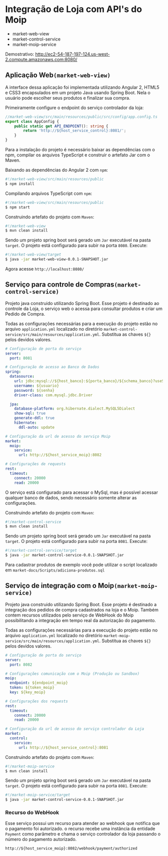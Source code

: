 # Integração de Loja com API's do Moip

- market-web-view
- market-control-service
- market-moip-service

Demostrativo: http://ec2-54-187-197-124.us-west-2.compute.amazonaws.com:8080/

## Aplicação Web`(market-web-view)`

A interface dessa aplicação foi implementada utilizando Angular 2, HTML5 e CSS3 encapsulados em um projeto Java usando Spring Boot. Nela o usuário pode escolher seus produtos e finalizar sua compra.

Primeiramente configure o endpoint do serviço controlador da loja:
```TypeScript
//market-web-view/src/main/resources/public/src/config/app.config.ts
export class AppConfig {
    public static get API_ENDPOINT(): string { 
    	return 'http://${host_service_control}:8081/'; 
    }
}
```

Para a instalação do projeto é necessário baixar as dependências com o npm, compilar os arquivos TypeScript e construir o artefato Jar com o Maven.

Baixando as dependências do Angular 2 com `npm`:
```bash
#!/market-web-view/src/main/resources/public
$ npm install
```

Compilando arquivos TypeScript com `npm`:
```bash
#!/market-web-view/src/main/resources/public
$ npm start
```

Construindo artefato do projeto com `Maven`:
```bash
#!/market-web-view
$ mvn clean install
```

Sendo um projeto spring boot será gerado um `Jar` executável na pasta `target`. O projeto está configurado para subir na porta `8080`. Execute:
```bash
#!/market-web-view/target
$ java -jar market-web-view-0.0.1-SNAPSHOT.jar
```

Agora acesse `http://localhost:8080/`

## Serviço para controle de Compras`(market-control-service)`

Projeto java construido utilizando Spring Boot. Esse projeto é destinado ao controle da Loja, o serviço web o acessa para consultar produtos e criar um Pedido de Compra.

Todas as configurações necessárias para a execução do projeto estão no arquivo `application.yml` localizado no diretório `market-control-service/src/main/resources/application.yml`. Substitua as chaves `${}` pelos devidos valores.

```yml
# Configuração de porta do serviço
server:
  port: 8081

# Configuração de acesso ao Banco de Dados
spring:
  datasource:
    url: jdbc:mysql://${host_banco}:${porta_banco}/${schema_banco}?useSSL=false
    username: ${usuario}
    password: ${senha}
    driver-class: com.mysql.jdbc.Driver

  jpa:
    database-platform: org.hibernate.dialect.MySQL5Dialect
    show-sql: true
    generate-ddl: true
    hibernate:
      ddl-auto: update

# Configuração da url de acesso do serviço Moip
market:
  moip:
    service:
      url: http://${host_service_moip}:8082

# Configurações de requests
rest:
  timeout:
    connect: 20000
    read: 20000
```

O serviço está configurado para acessar o MySql, mas é possível acessar qualquer banco de dados, sendo necessário somente alterar as configurações.

Construindo artefato do projeto com `Maven`:
```bash
#!/market-control-service
$ mvn clean install
```

Sendo um projeto spring boot será gerado um `Jar` executável na pasta `target`. O projeto está configurado para subir na porta `8081`. Execute:
```bash
#!/market-control-service/target
$ java -jar market-control-service-0.0.1-SNAPSHOT.jar
```

Para cadastrar produtos de exemplo você pode utilizar o script localizado em `market-docs/Scripts/adiciona-produtos.sql`

## Serviço de integração com o Moip`(market-moip-service)`

Projeto java construido utilizando Spring Boot. Esse projeto é destinado a integração dos pedidos de compra cadastrados na loja e o Moip. Também contem recursos utilizados pelo serviço de WebHook do Moip possibilitando a integração em tempo real da autorização do pagamento.

Todas as configurações necessárias para a execução do projeto estão no arquivo `application.yml` localizado no diretório `market-moip-service/src/main/resources/application.yml`. Substitua as chaves `${}` pelos devidos valores.

```yml
# Configuração de porta do serviço
server:
  port: 8082

# Configurações comunicação com o Moip (Produção ou Sandbox)
moip:
  endpoint: ${endpoint_moip}
  token: ${token_moip}
  key: ${key_moip}

# Configurações dos requests
rest:
  timeout:
    connect: 20000
    read: 20000

# Configuração da url de acesso do serviço controlador da Loja
market:
  control:
    service:
      url: http://${host_service_control}:8081
```

Construindo artefato do projeto com `Maven`:
```bash
#!/market-moip-service
$ mvn clean install
```

Sendo um projeto spring boot será gerado um `Jar` executável na pasta `target`. O projeto está configurado para subir na porta `8081`. Execute:
```bash
#!/market-moip-service/target
$ java -jar market-control-service-0.0.1-SNAPSHOT.jar
```

### Recurso do WebHook

Esse serviço possui um recurso para atender ao webhook que notifica que o pagamento foi autorizado. o recurso recebe uma instância da entidade `Payment` como parâmetro e chama o serviço controlador da loja passando o número do pagamento autorizado.

```url
http://${host_service_moip}:8082/webhook/payment/authorized
```
